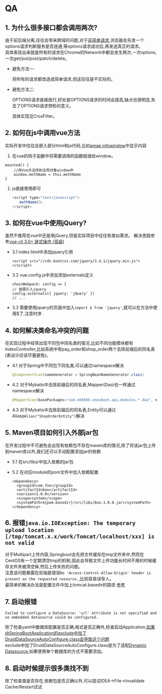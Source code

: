 # QA

## 1. 为什么很多接口都会调用两次?

由于前后端分离,往往会带来跨域的问题,对于[非简单请求](http://www.ruanyifeng.com/blog/2016/04/cors.html),浏览器会先发一个options请求判断服务是否连通,等options请求成功后,再发送真正的请求。  
具体表现出来就是所有的请求在Chrome的Network中都会发生两次,一次options,一次get/put/post/patch/delete。

* 避免方法一:    

  将所有的请求都改造成简单请求,但这往往是不实际的。

* 避免方法二:    

  OPTIONS请求直接放行,好处是OPTIONS请求的时间会提高,缺点也很明显,失去了OPTIONS请求预检的意义。

  具体实现见CrosFilter。

## 2. 如何在js中调用vue方法

实际开发中往往会嵌入部分html和js代码,比如[amap infowindow](https://lbs.amap.com/api/javascript-api/guide/overlays/infowindow)中显示内容  
1. 在vue的钩子函数中将需要调用的函数赋值给window。

```text
mounted() {
    //将Vue方法传到全局对象window中
    window.methName = this.methName
}
```

1. js直接使用即可

   ```javascript
   <script type="text/javascript">
   　　methName();
   </script>
   ```

## 3. 如何在vue中使用jQuery?

虽然不推荐在vue中还是用jQuery,但是实际项目中往往有类似需求。 解决思路参考[vue-cli 3.0+ 链式操作 \(高级\)](https://cli.vuejs.org/zh/guide/webpack.html#%E9%93%BE%E5%BC%8F%E6%93%8D%E4%BD%9C-%E9%AB%98%E7%BA%A7)

* 3.1 index.html中添加jquery引用

  ```markup
  <script src="//cdn.bootcss.com/jquery/3.4.1/jquery.min.js"></script>
  ```

* 3.2 vue.config.js中添加添加externals定义

  ```text
  chainWebpack: config => {    
  // 按需引入jquery    
  config.externals({ jquery: 'jQuery' })    
  // ...
  ```

* 3.3 需要使用jquery的页面中加入`import $ from 'jquery'`,就可以在方法中使用$了,注意时序

## 4. 如何解决类命名冲突的问题

在实现过程中经常出现不同包中同名类的情况,比如不同功能模块都有IndexController,比如系统中有pay\_order和shop\_order两个去除前缀后的同名表\(表设计应该尽量避免\)。

* 4.1 对于Spring中不同包下同名类,可以通过namespace解决

  ```java
  @ComponentScan(nameGenerator = SpringBeanNameGenerator.class)
  ```

* 4.2 对于Mybatis中去除前缀后的同名表,Mapper\(Dao\)也一样通过namespace解决

  ```java
  @MapperScan(basePackages="com.nb6868.onexboot.api.modules.*.dao", nameGenerator = SpringBeanNameGenerator.class)
  ```

* 4.3 对于Mybatis中去除前缀后的同名表,Entity可以通过Alias`@Alias("ShopOrderEntity")`解决

## 5. Maven项目如何引入外部jar包

在开发过程中不可避免会出现有依赖包不存在maven库的情况,除了将该jar包上传到maven库以外,我们还可以手动配置添加jar的依赖

* 5.1 在src/libs/中加入依赖的jar包 
* 5.2 在对应module的pom文件中加入依赖配置

  ```markup
  <dependency>
    <groupId>com.foo</groupId>
    <artifactId>boo</artifactId>
    <version>1.0.0</version>
    <scope>system</scope>
    <systemPath>${pom.basedir}/src/libs/boo.1.0.0.jar</systemPath>
  </dependency>
  ```

## 6. 报错`java.io.IOException: The temporary upload location [/tmp/tomcat.x.x/work/Tomcat/localhost/xxx] is not valid`

对于Multipart上传内容,Springboot会先把文件缓存在tmp文件夹中,然而在CentOS有一个定期清空tmp的机制,因此会导致文件上传功能长时间不用的时候缓存文件夹被清空掉,然后上传失败的问题。  
注意该问题暴露在前端是错误`No 'Access-Control-Allow-Origin' header is present on the requested resource.`,比较容易误导人。  
最简单的解决办法是配置文件中加上tomcat.basedir的路径 [参考](https://blog.csdn.net/qq_21383435/article/details/91891664)

## 7. 启动报错

```text
Failed to configure a DataSource: 'url' attribute is not specified and no embedded datasource could be configured.
```

除了检查yaml中数据库配置是否正确,格式是否正确外,检查启动Application,如果@SpringBootApplication的exclude中加了DruidDataSourceAutoConfigure.class会导致这个问题  
exclude中加了DruidDataSourceAutoConfigure.class是为了适配[Dynamic Datasource](rocket/dynamicdatasource.md),如果使用单个数据库的方式不需要添加。

## 8. 启动时候提示很多类找不到

除了检查类是否存在,依赖包是否正确以外,可以尝试IDEA-&gt;File-&gt;Invalidate Cache/Restart试试

